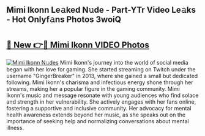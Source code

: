 ## Mimi Ikonn Le𝚊ked N𝚞de - Part-YTr Video Le𝚊ks - Hot Onlyf𝚊ns Photos 3woiQ

# <h2><a href="http://ab81575.deff.icu/?id=Mimi+Ikonn">🔗 New 👉🔴 Mimi Ikonn VIDEO Photos</a></h2>

[![Mimi Ikonn N𝚞des](https://i.imgur.com/rIISA9y.gif)](http://ab81575.deff.icu/?id=Mimi+Ikonn)
Mimi Ikonn's journey into the world of social media began with her love for gaming. She started streaming on Twitch under the username "GingerBreaker" in 2013, where she gained a small but dedicated following. Mimi Ikonn's charisma and infectious energy shone through her streams, making her a popular figure in the gaming community. Mimi Ikonn's music and message resonate with young audiences who find solace and strength in her vulnerability. She actively engages with her fans online, fostering a supportive and inclusive community. Her advocacy for mental health awareness extends beyond her music, as she speaks out on the importance of seeking help and normalizing conversations about mental illness.
